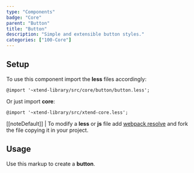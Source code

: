 ```yaml
---
type: "Components"
badge: "Core"
parent: "Button"
title: "Button"
description: "Simple and extensible button styles."
categories: ["100-Core"]
---
```


## Setup

To use this component import the **less** files accordingly:

```less
@import '~xtend-library/src/core/button/button.less';
```

Or just import **core**:

```less
@import '~xtend-library/src/xtend-core.less';
```

[[noteDefault]]
| To modify a **less** or **js** file add [webpack resolve](/introduction/setup#usage-webpack) and fork the file copying it in your project.

## Usage

Use this markup to create a **button**.

<script type="text/plain" class="language-markup">
  <a href="#" class="btn btn-default">
    <!-- content -->
  </a>

  <button type="button" class="btn btn-default">
    <!-- content -->
  </button>

  <div class="btn btn-default">
    <!-- content -->
  </div>
</script>
